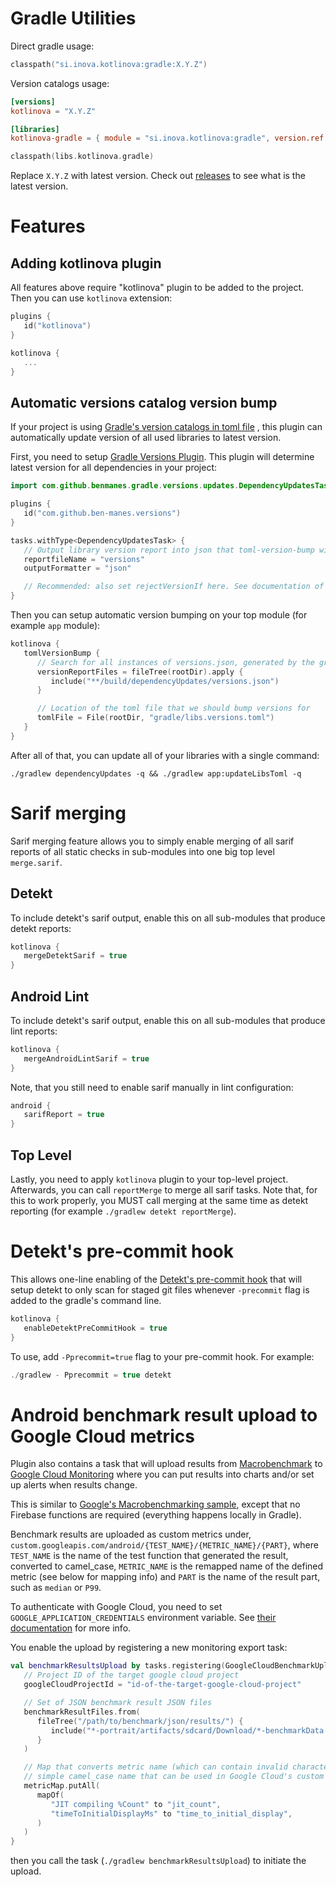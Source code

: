 # Gradle Utilities

Direct gradle usage:

```kotlin
classpath("si.inova.kotlinova:gradle:X.Y.Z")
```

Version catalogs usage:

```toml
[versions]
kotlinova = "X.Y.Z"
```

```toml
[libraries]
kotlinova-gradle = { module = "si.inova.kotlinova:gradle", version.ref = "kotlinova" }
```

```kotlin
classpath(libs.kotlinova.gradle)
```

Replace `X.Y.Z` with latest version. Check out [releases](https://github.com/inovait/kotlinova/releases) to see what is the latest
version.

# Features

## Adding kotlinova plugin

All features above require "kotlinova" plugin to be added to the project. Then you can use `kotlinova` extension:

```kotlin
plugins {
   id("kotlinova")
}

kotlinova {
   ...
}
```

## Automatic versions catalog version bump

If your project is
using [Gradle's version catalogs in toml file](https://docs.gradle.org/current/userguide/platforms.html#sub:conventional-dependencies-toml)
,
this plugin can automatically update version of all used libraries to latest version.

First, you need to setup [Gradle Versions Plugin](https://github.com/ben-manes/gradle-versions-plugin). This plugin will
determine latest version for all dependencies in your project:

```kotlin
import com.github.benmanes.gradle.versions.updates.DependencyUpdatesTask

plugins {
   id("com.github.ben-manes.versions")
}

tasks.withType<DependencyUpdatesTask> {
   // Output library version report into json that toml-version-bump will read
   reportfileName = "versions"
   outputFormatter = "json"

   // Recommended: also set rejectVersionIf here. See documentation of the Versions plugin.
}
```

Then you can setup automatic version bumping on your top module (for example `app` module):

```kotlin
kotlinova {
   tomlVersionBump {
      // Search for all instances of versions.json, generated by the gradle versions plugin.
      versionReportFiles = fileTree(rootDir).apply {
         include("**/build/dependencyUpdates/versions.json")
      }

      // Location of the toml file that we should bump versions for
      tomlFile = File(rootDir, "gradle/libs.versions.toml")
   }
}
```

After all of that, you can update all of your libraries with a single command:

`./gradlew dependencyUpdates -q && ./gradlew app:updateLibsToml -q`

# Sarif merging

Sarif merging feature allows you to simply enable merging of all sarif reports of all static checks in sub-modules into
one big top level `merge.sarif`.

## Detekt

To include detekt's sarif output, enable this on all sub-modules that produce detekt reports:

```kotlin
kotlinova {
   mergeDetektSarif = true
}
```

## Android Lint

To include detekt's sarif output, enable this on all sub-modules that produce lint reports:

```kotlin
kotlinova {
   mergeAndroidLintSarif = true
}
```

Note, that you still need to enable sarif manually in lint configuration:

```kotlin
android {
   sarifReport = true
}
```

## Top Level

Lastly, you need to apply `kotlinova` plugin to your top-level project.
Afterwards, you can call `reportMerge` to merge all sarif tasks. Note that, for this to work properly, you MUST call
merging at the same time as detekt reporting (for example `./gradlew detekt reportMerge`).

# Detekt's pre-commit hook

This allows one-line enabling of the
[Detekt's pre-commit hook](https://detekt.dev/docs/gettingstarted/git-pre-commit-hook/) that will setup
detekt to only scan for staged git files whenever `-precommit` flag is added to the gradle's command line.

```kotlin
kotlinova {
   enableDetektPreCommitHook = true
}
```

To use, add `-Pprecommit=true` flag to your pre-commit hook. For example:

```kotlin
./gradlew - Pprecommit = true detekt
```

# Android benchmark result upload to Google Cloud metrics

Plugin also contains a task that will upload results
from [Macrobenchmark](https://developer.android.com/topic/performance/benchmarking/macrobenchmark-overview)
to [Google Cloud Monitoring](https://cloud.google.com/monitoring) where you can put results into charts and/or set up
alerts when results change.

This is similar
to [Google's Macrobenchmarking sample](https://github.com/android/performance-samples/tree/main/MacrobenchmarkSample/ftl),
except that no Firebase functions are required (everything happens locally in Gradle).

Benchmark results are uploaded as custom metrics under, `custom.googleapis.com/android/{TEST_NAME}/{METRIC_NAME}/{PART}`,
where `TEST_NAME` is the name of the test function that generated the result, converted to camel_case, `METRIC_NAME` is the
remapped
name of the defined metric (see below for mapping info) and `PART` is the name of the result part, such as `median` or `P99`.

To authenticate with Google Cloud, you need to set `GOOGLE_APPLICATION_CREDENTIALS` environment variable.
See [their documentation](https://cloud.google.com/docs/authentication/application-default-credentials#GAC) for more info.

You enable the upload by registering a new monitoring export task:

```kotlin
val benchmarkResultsUpload by tasks.registering(GoogleCloudBenchmarkUpload::class) {
   // Project ID of the target google cloud project
   googleCloudProjectId = "id-of-the-target-google-cloud-project"

   // Set of JSON benchmark result JSON files
   benchmarkResultFiles.from(
      fileTree("/path/to/benchmark/json/results/") {
         include("*-portrait/artifacts/sdcard/Download/*-benchmarkData.json")
      }
   )

   // Map that converts metric name (which can contain invalid characters like spaces) into
   // simple camel_case name that can be used in Google Cloud's custom metric path
   metricMap.putAll(
      mapOf(
         "JIT compiling %Count" to "jit_count",
         "timeToInitialDisplayMs" to "time_to_initial_display",
      )
   )
}
```

then you call the task (`./gradlew benchmarkResultsUpload`) to initiate the upload.
